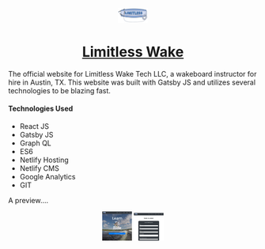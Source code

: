 <p align="center">
  <a href="https://limitlesswake.com">
    <img alt="Gatsby" src="./src/images/limitless-logo.png" width="60" />
  </a>
</p>
<h1 align="center">
  <a href="https://limitlesswake.com">Limitless Wake</a>
</h1>

The official website for Limitless Wake Tech LLC, a wakeboard instructor for hire in Austin, TX. This website was built with Gatsby JS and utilizes several technologies to be blazing fast.

#### Technologies Used
* React JS
* Gatsby JS
* Graph QL
* ES6
* Netlify Hosting
* Netlify CMS
* Google Analytics
* GIT

A preview....

<p align="center">
    <img alt="Gatsby" src="./src/images/limitless-home.JPG" width="60" />
     <img alt="Gatsby" src="./src/images/limitless-form.JPG" width="60" />
</p>